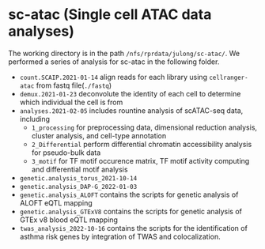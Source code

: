 # sc-atac (Single cell ATAC data analyses)

The working directory is in the path `/nfs/rprdata/julong/sc-atac/`. 
We performed a series of analysis for sc-atac in the following folder. 
- `count.SCAIP.2021-01-14` align reads for each library using `cellranger-atac` from fastq file(`./fastq`)
- `demux.2021-01-23` deconvolute the identity of each cell to determine which individual the cell is from  
- `analyses.2021-02-05` includes rountine analysis of scATAC-seq data, including
  - `1_processing` for preprocessing data, dimensional reduction analysis, cluster analysis, and cell-type annotation 
  - `2_Differential` perform differential chromatin accessibility analysis for pseudo-bulk data 
  - `3_motif` for TF motif occurence matrix, TF motif activity computing and differential motif analysis 
- `genetic.analysis_torus_2021-10-14` 
- `genetic.analysis_DAP-G_2022-01-03`
- `genetic.analysis_ALOFT` contains the scripts for genetic analysis of ALOFT eQTL mapping 
- `genetic.analysis_GTExV8` contains the scripts for genetic analysis of GTEx v8 blood eQTL mapping
- `twas_analysis_2022-10-16` contains the scripts for the identification of asthma risk genes by integration of TWAS and colocalization. 
      
   